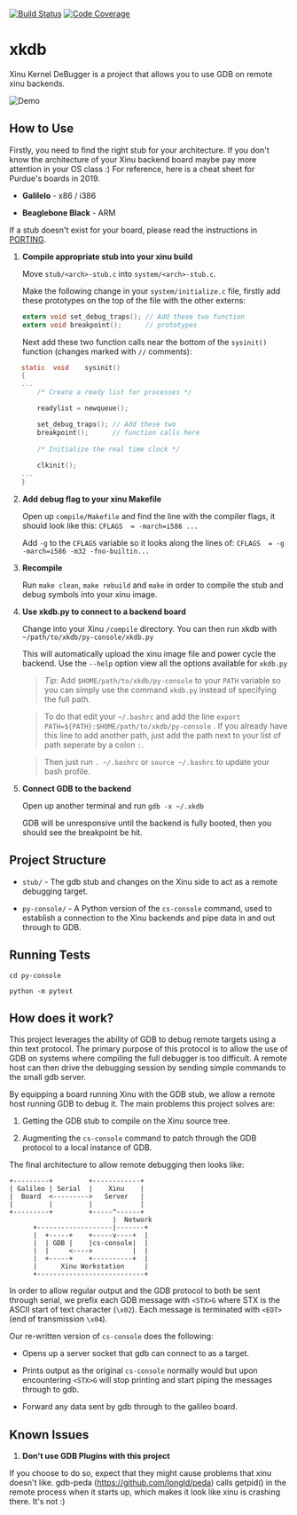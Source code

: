 [![Build Status](https://travis-ci.org/real-xinu/xkdb.svg?branch=master)](https://travis-ci.org/real-xinu/xkdb)
[![Code Coverage](https://codecov.io/gh/real-xinu/xkdb/branch/master/graph/badge.svg)](https://codecov.io/gh/real-xinu/xkdb)
# xkdb
Xinu Kernel DeBugger is a project that allows you to use GDB on remote
xinu backends.

![Demo](https://i.imgur.com/9S6KIva.gif)

## How to Use

Firstly, you need to find the right stub for your architecture. If you
don't know the architecture of your Xinu backend board maybe pay more
attention in your OS class :) For reference, here is a cheat sheet for Purdue's
boards in 2019.

* **Galilelo** - x86 / i386

* **Beaglebone Black** - ARM

If a stub doesn't exist for your board, please read the instructions in
[PORTING](PORTING.md).

1. **Compile appropriate stub into your xinu build**

   Move `stub/<arch>-stub.c` into `system/<arch>-stub.c`.

   Make the following change in your `system/initialize.c` file, firstly add
   these prototypes on the top of the file with the other externs:

   ```c
   extern void set_debug_traps(); // Add these two function
   extern void breakpoint();      // prototypes
   ```

   Next add these two function calls near the bottom of the `sysinit()` 
   function (changes marked with `//` comments):

```c
   static  void    sysinit()
   {
   ...
       /* Create a ready list for processes */

       readylist = newqueue();

       set_debug_traps(); // Add these two
       breakpoint();      // function calls here
        
       /* Initialize the real time clock */
    
       clkinit();
   ...
   }
```

2. **Add debug flag to your xinu Makefile**

   Open up `compile/Makefile` and find the line with the compiler flags, it
   should look like this: ```CFLAGS  = -march=i586 ...```

   Add `-g` to the `CFLAGS` variable so it looks along the lines of:
   `CFLAGS  = -g -march=i586 -m32 -fno-builtin...`
   
3. **Recompile**

   Run `make clean`, `make rebuild` and `make` in order to compile the stub
   and debug symbols into your xinu image.

4. **Use xkdb.py to connect to a backend board**

   Change into your Xinu `/compile` directory. You can then run xkdb with
   `~/path/to/xkdb/py-console/xkdb.py`
   
   This will automatically upload the xinu image file and power cycle the
   backend. Use the `--help` option view all the options available for
   `xkdb.py`
   
   >*Tip*: Add `$HOME/path/to/xkdb/py-console` to your `PATH` variable so you can
   >simply use the command `xkdb.py` instead of specifying the full path.
   
   >To do that edit your `~/.bashrc` and add the line `export PATH=${PATH}:$HOME/path/to/xkdb/py-console` .
   >If you already have this line to add another path, just add the path next to your list of path seperate by a colon `:`.
   
   >Then just run `. ~/.bashrc` or `source ~/.bashrc` to update your bash profile.

5. **Connect GDB to the backend**

   Open up another terminal and run `gdb -x ~/.xkdb`

   GDB will be unresponsive until the backend is fully booted, then you should
   see the breakpoint be hit.

## Project Structure

* `stub/` - The gdb stub and changes on the Xinu side to act as
  a remote debugging target.

* `py-console/` - A Python version of the `cs-console` command,
  used to establish a connection to the Xinu backends and pipe
  data in and out through to GDB.

## Running Tests

`cd py-console`

`python -m pytest`

## How does it work?

This project leverages the ability of GDB to debug remote targets using a thin
text protocol. The primary purpose of this protocol is to allow the use of GDB 
on systems where compiling the full debugger is too difficult. A remote host
can then drive the debugging session by sending simple commands to the small
gdb server. 

By equipping a board running Xinu with the GDB stub, we allow a remote host 
running GDB to debug it. The main problems this project solves are:

1. Getting the GDB stub to compile on the Xinu source tree.

2. Augmenting the `cs-console` command to patch through the GDB protocol 
   to a local instance of GDB.

The final architecture to allow remote debugging then looks like: 

```
+---------+         +------------+
| Galileo | Serial  |    Xinu    |
|  Board  <--------->   Server   |
|         |         |            |
+---------+         +-----^------+
                          |  Network
      +-------------------|-------+
      |  +-----+    +-----v----+  |
      |  | GDB |    |cs-console|  |
      |  |     <---->          |  |
      |  +-----+    +----------+  |
      |      Xinu Workstation     |
      +---------------------------+

```

In order to allow regular output and the GDB protocol to both be sent through
serial, we prefix each GDB message with `<STX>G` where STX is the ASCII start
of text character (`\x02`). Each message is terminated with `<EOT>` (end of
transmission `\x04`).

Our re-written version of `cs-console` does the following:

* Opens up a server socket that gdb can connect to as a target.

* Prints output as the original `cs-console` normally would but upon
  encountering `<STX>G` will stop printing and start piping the messages
  through to gdb.

* Forward any data sent by gdb through to the galileo board.

## Known Issues

1. **Don't use GDB Plugins with this project**

If you choose to do so, expect that they might cause problems that xinu doesn't like. gdb-peda (https://github.com/longld/peda) calls getpid() in the remote process when it starts up, which makes it look like xinu is crashing there. It's not :)
